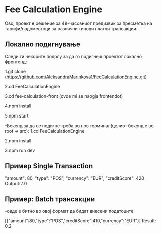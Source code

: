 # Fee Calculation Engine

Овој проект е решение за 48-часовниот предизвик за пресметка на тарифи/надоместоци за различни типови платни трансакции.

## Локално подигнување

Следи ги чекорите подолу за да го подигнеш проектот локално фронтенд:

1.git clone (https://github.com/AleksandraMarinkova1/FeeCalculationEngine.git)

2.cd FeeCalculationEngine

3.cd fee-calculation-front (ovde mi se naogja frontendot)

4.npm install

5.npm start

-Бекенд за да се подигне треба во нов терминал(целиот бекенд е во root => src):
1.cd FeeCalculationEngine

2.npm install

3.npm run dev

## Пример Single Transaction

"amount": 80,
"type": "POS",
"currency": "EUR",
"creditScore": 420
Output:2.0

## Пример: Batch трансакции

-овде е битно во овој формат да бидат внесени податоците

[{"amount":80,"type":"POS","creditScore":410,"currency":"EUR"}]
Result: 0.2
